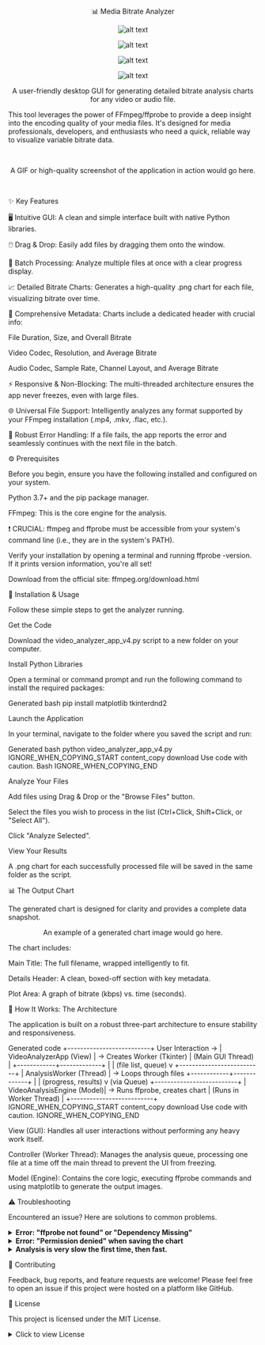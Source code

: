 

<div align="center">
📊 Media Bitrate Analyzer

![alt text](https://img.shields.io/badge/python-3.7+-blue.svg)


![alt text](https://img.shields.io/badge/license-MIT-green.svg)


![alt text](https://img.shields.io/badge/platform-windows%20%7C%20macos%20%7C%20linux-lightgrey.svg)


![alt text](https://img.shields.io/badge/built%20with-Tkinter%20%26%20Matplotlib-orange.svg)

A user-friendly desktop GUI for generating detailed bitrate analysis charts for any video or audio file.

</div>


This tool leverages the power of FFmpeg/ffprobe to provide a deep insight into the encoding quality of your media files. It's designed for media professionals, developers, and enthusiasts who need a quick, reliable way to visualize variable bitrate data.

<br>

<div align="center">


A GIF or high-quality screenshot of the application in action would go here.

</div>

<br>

✨ Key Features

🖥️ Intuitive GUI: A clean and simple interface built with native Python libraries.

🖱️ Drag & Drop: Easily add files by dragging them onto the window.

📂 Batch Processing: Analyze multiple files at once with a clear progress display.

📈 Detailed Bitrate Charts: Generates a high-quality .png chart for each file, visualizing bitrate over time.

📝 Comprehensive Metadata: Charts include a dedicated header with crucial info:

File Duration, Size, and Overall Bitrate

Video Codec, Resolution, and Average Bitrate

Audio Codec, Sample Rate, Channel Layout, and Average Bitrate

⚡ Responsive & Non-Blocking: The multi-threaded architecture ensures the app never freezes, even with large files.

🌐 Universal File Support: Intelligently analyzes any format supported by your FFmpeg installation (.mp4, .mkv, .flac, etc.).

💪 Robust Error Handling: If a file fails, the app reports the error and seamlessly continues with the next file in the batch.

⚙️ Prerequisites

Before you begin, ensure you have the following installed and configured on your system.

Python 3.7+ and the pip package manager.

FFmpeg: This is the core engine for the analysis.

❗️ CRUCIAL: ffmpeg and ffprobe must be accessible from your system's command line (i.e., they are in the system's PATH).

Verify your installation by opening a terminal and running ffprobe -version. If it prints version information, you're all set!

Download from the official site: ffmpeg.org/download.html

🚀 Installation & Usage

Follow these simple steps to get the analyzer running.

Get the Code

Download the video_analyzer_app_v4.py script to a new folder on your computer.

Install Python Libraries

Open a terminal or command prompt and run the following command to install the required packages:

Generated bash
pip install matplotlib tkinterdnd2


Launch the Application

In your terminal, navigate to the folder where you saved the script and run:

Generated bash
python video_analyzer_app_v4.py
IGNORE_WHEN_COPYING_START
content_copy
download
Use code with caution.
Bash
IGNORE_WHEN_COPYING_END

Analyze Your Files

Add files using Drag & Drop or the "Browse Files" button.

Select the files you wish to process in the list (Ctrl+Click, Shift+Click, or "Select All").

Click "Analyze Selected".

View Your Results

A .png chart for each successfully processed file will be saved in the same folder as the script.

📊 The Output Chart

The generated chart is designed for clarity and provides a complete data snapshot.

<div align="center">


An example of a generated chart image would go here.

</div>


The chart includes:

Main Title: The full filename, wrapped intelligently to fit.

Details Header: A clean, boxed-off section with key metadata.

Plot Area: A graph of bitrate (kbps) vs. time (seconds).

🔧 How It Works: The Architecture

The application is built on a robust three-part architecture to ensure stability and responsiveness.

Generated code
+--------------------------+
User Interaction -> |  VideoAnalyzerApp (View) | -> Creates Worker
(Tkinter)         |  (Main GUI Thread)       |
                  +------------+-------------+
                               |
                               | (file list, queue)
                               v
                  +--------------------------+
                  |  AnalysisWorker (Thread) | -> Loops through files
                  +------------+-------------+
                               |
                               | (progress, results)
                               v (via Queue)
                  +--------------------------+
                  | VideoAnalysisEngine (Model)| -> Runs ffprobe, creates chart
                  |  (Runs in Worker Thread) |
                  +--------------------------+
IGNORE_WHEN_COPYING_START
content_copy
download
Use code with caution.
IGNORE_WHEN_COPYING_END

View (GUI): Handles all user interactions without performing any heavy work itself.

Controller (Worker Thread): Manages the analysis queue, processing one file at a time off the main thread to prevent the UI from freezing.

Model (Engine): Contains the core logic, executing ffprobe commands and using matplotlib to generate the output images.

⚠️ Troubleshooting

Encountered an issue? Here are solutions to common problems.

<details>
<summary><strong>Error: "ffprobe not found" or "Dependency Missing"</strong></summary>


Problem: The script cannot find the ffprobe executable.

Solution: You must add the directory containing ffmpeg.exe and ffprobe.exe to your system's PATH environment variable.

Windows: Search for "Edit the system environment variables", click "Environment Variables...", select the "Path" variable under "System variables", click "Edit...", "New", and paste the path to your FFmpeg bin folder (e.g., C:\ffmpeg\bin). Restart your terminal.

macOS/Linux: Edit your shell profile file (e.g., ~/.zshrc, ~/.bash_profile) and add the line: export PATH="/path/to/your/ffmpeg/bin:$PATH". Save the file and restart your terminal or run source ~/.zshrc.

</details>

<details>
<summary><strong>Error: "Permission denied" when saving the chart</strong></summary>


Problem: The script does not have permission to write files in its current location.

Solution: Make sure you are running the script from a directory where you have write permissions (e.g., your Desktop or Documents folder). Avoid running it from protected locations like C:\Program Files.

</details>

<details>
<summary><strong>Analysis is very slow the first time, then fast.</strong></summary>


Observation: The first file takes a long time, but analyzing it again is almost instant.

Explanation: This is normal and is due to File System Caching. The first time, your computer reads the file from the slow disk. Your operating system then keeps a copy in fast RAM. Subsequent analyses read from RAM, which is much faster. This is not a bug, but a feature of modern operating systems.

</details>

🤝 Contributing

Feedback, bug reports, and feature requests are welcome! Please feel free to open an issue if this project were hosted on a platform like GitHub.

📜 License

This project is licensed under the MIT License.

<details>
<summary>Click to view License</summary>

Generated code
MIT License

Copyright (c) 2023 [Your Name or Organization]

Permission is hereby granted, free of charge, to any person obtaining a copy
of this software and associated documentation files (the "Software"), to deal
in the Software without restriction, including without limitation the rights
to use, copy, modify, merge, publish, distribute, sublicense, and/or sell
copies of the Software, and to permit persons to whom the Software is
furnished to do so, subject to the following conditions:

The above copyright notice and this permission notice shall be included in all
copies or substantial portions of the Software.

THE SOFTWARE IS PROVIDED "AS IS", WITHOUT WARRANTY OF ANY KIND, EXPRESS OR
IMPLIED, INCLUDING BUT NOT LIMITED TO THE WARRANTIES OF MERCHANTABILITY,
FITNESS FOR A PARTICULAR PURPOSE AND NONINFRINGEMENT. IN NO EVENT SHALL THE
AUTHORS OR COPYRIGHT HOLDERS BE LIABLE FOR ANY CLAIM, DAMAGES OR OTHER
LIABILITY, WHETHER IN AN ACTION OF CONTRACT, TORT OR OTHERWISE, ARISING FROM,
OUT OF OR IN CONNECTION WITH THE SOFTWARE OR THE USE OR OTHER DEALINGS IN THE
SOFTWARE.
IGNORE_WHEN_COPYING_START
content_copy
download
Use code with caution.
IGNORE_WHEN_COPYING_END
</details>
